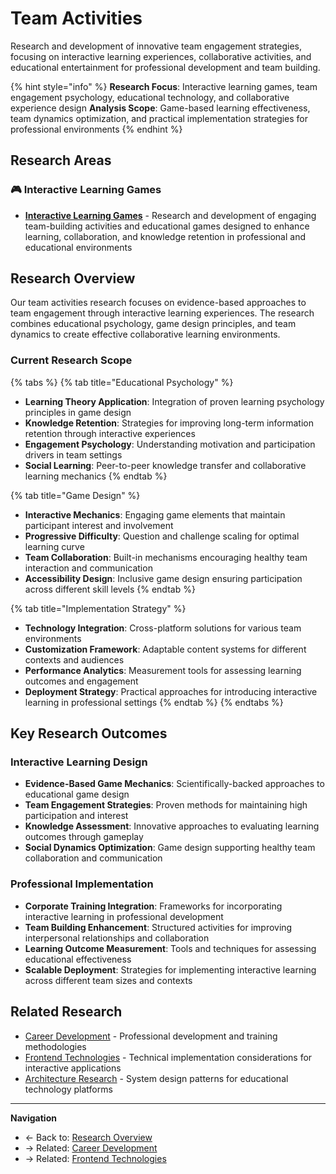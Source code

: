 # Team Activities

Research and development of innovative team engagement strategies, focusing on interactive learning experiences, collaborative activities, and educational entertainment for professional development and team building.

{% hint style="info" %}
**Research Focus**: Interactive learning games, team engagement psychology, educational technology, and collaborative experience design
**Analysis Scope**: Game-based learning effectiveness, team dynamics optimization, and practical implementation strategies for professional environments
{% endhint %}

## Research Areas

### 🎮 Interactive Learning Games
- **[Interactive Learning Games](interactive-learning-games/README.md)** - Research and development of engaging team-building activities and educational games designed to enhance learning, collaboration, and knowledge retention in professional and educational environments

## Research Overview

Our team activities research focuses on evidence-based approaches to team engagement through interactive learning experiences. The research combines educational psychology, game design principles, and team dynamics to create effective collaborative learning environments.

### Current Research Scope

{% tabs %}
{% tab title="Educational Psychology" %}
- **Learning Theory Application**: Integration of proven learning psychology principles in game design
- **Knowledge Retention**: Strategies for improving long-term information retention through interactive experiences
- **Engagement Psychology**: Understanding motivation and participation drivers in team settings
- **Social Learning**: Peer-to-peer knowledge transfer and collaborative learning mechanics
{% endtab %}

{% tab title="Game Design" %}
- **Interactive Mechanics**: Engaging game elements that maintain participant interest and involvement
- **Progressive Difficulty**: Question and challenge scaling for optimal learning curve
- **Team Collaboration**: Built-in mechanisms encouraging healthy team interaction and communication
- **Accessibility Design**: Inclusive game design ensuring participation across different skill levels
{% endtab %}

{% tab title="Implementation Strategy" %}
- **Technology Integration**: Cross-platform solutions for various team environments
- **Customization Framework**: Adaptable content systems for different contexts and audiences
- **Performance Analytics**: Measurement tools for assessing learning outcomes and engagement
- **Deployment Strategy**: Practical approaches for introducing interactive learning in professional settings
{% endtab %}
{% endtabs %}

## Key Research Outcomes

### Interactive Learning Design
- **Evidence-Based Game Mechanics**: Scientifically-backed approaches to educational game design
- **Team Engagement Strategies**: Proven methods for maintaining high participation and interest
- **Knowledge Assessment**: Innovative approaches to evaluating learning outcomes through gameplay
- **Social Dynamics Optimization**: Game design supporting healthy team collaboration and communication

### Professional Implementation
- **Corporate Training Integration**: Frameworks for incorporating interactive learning in professional development
- **Team Building Enhancement**: Structured activities for improving interpersonal relationships and collaboration
- **Learning Outcome Measurement**: Tools and techniques for assessing educational effectiveness
- **Scalable Deployment**: Strategies for implementing interactive learning across different team sizes and contexts

## Related Research

- [Career Development](../career/README.md) - Professional development and training methodologies
- [Frontend Technologies](../frontend/README.md) - Technical implementation considerations for interactive applications
- [Architecture Research](../architecture/README.md) - System design patterns for educational technology platforms

---

**Navigation**
- ← Back to: [Research Overview](../README.md)
- → Related: [Career Development](../career/README.md)
- → Related: [Frontend Technologies](../frontend/README.md)
